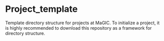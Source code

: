 # Project_template

Template directory structure for projects at MaGIC. To initialize a project, it is highly recommended to download this repository as a framework for directory structure. 
